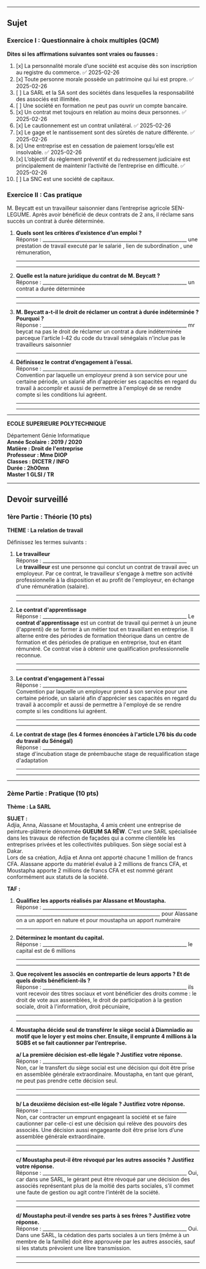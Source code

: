 
---

## Sujet

### Exercice I : Questionnaire à choix multiples (QCM)

**Dites si les affirmations suivantes sont vraies ou fausses :**

1. [x] La personnalité morale d’une société est acquise dès son inscription au registre du commerce. ✅ 2025-02-26
2. [x] Toute personne morale possède un patrimoine qui lui est propre. ✅ 2025-02-26
3. [ ] La SARL et la SA sont des sociétés dans lesquelles la responsabilité des associés est illimitée.  
4. [ ] Une société en formation ne peut pas ouvrir un compte bancaire.
5. [x] Un contrat met toujours en relation au moins deux personnes. ✅ 2025-02-26
6. [x] Le cautionnement est un contrat unilatéral. ✅ 2025-02-26
7. [x] Le gage et le nantissement sont des sûretés de nature différente. ✅ 2025-02-26
8. [x] Une entreprise est en cessation de paiement lorsqu’elle est insolvable. ✅ 2025-02-26
9. [x] L’objectif du règlement préventif et du redressement judiciaire est principalement de maintenir l’activité de l’entreprise en difficulté. ✅ 2025-02-26
10. [ ] La SNC est une société de capitaux.

### Exercice II : Cas pratique

M. Beycatt est un travailleur saisonnier dans l’entreprise agricole SEN-LEGUME. Après avoir bénéficié de deux contrats de 2 ans, il réclame sans succès un contrat à durée déterminée.

1. **Quels sont les critères d’existence d’un emploi ?**  
   Réponse : ___________________________________________________________ une prestation de travail executé  par le salarié , lien de subordination , une rémuneration,
   ___________________________________________________________  
   ___________________________________________________________

2. **Quelle est la nature juridique du contrat de M. Beycatt ?**  
   Réponse : ___________________________________________________________  un contrat a durée déterminée
   ___________________________________________________________  
   ___________________________________________________________

3. **M. Beycatt a-t-il le droit de réclamer un contrat à durée indéterminée ? Pourquoi ?**  
   Réponse : ___________________________________________________________  mr beycat na pas le droit de réclamer un contrat a dure indéterminée parceque l'article l-42 du code du travail sénégalais n'inclue pas le travailleurs saisonnier
   ___________________________________________________________

4. **Définissez le contrat d’engagement à l’essai.**  
   Réponse : ___________________________________________________________  Convention par laquelle un employeur prend à son service pour une certaine période, un salarié afin d'apprécier ses capacités en regard du travail à accomplir et aussi de permettre à l'employé de se rendre compte si les conditions lui agréent.
   ___________________________________________________________  
   ___________________________________________________________

---
**ECOLE SUPERIEURE POLYTECHNIQUE**

Département Génie Informatique  
**Année Scolaire : 2019 / 2020**  
**Matière : Droit de l'entreprise**  
**Professeur : Mme DIOP**  
**Classes : DICETR / INFO**  
**Durée : 2h00mn**  
**Master 1 GLSI / TR**

---

## **Devoir surveillé**

### **1ère Partie : Théorie (10 pts)**

**THEME : La relation de travail**

Définissez les termes suivants :

1. **Le travailleur**  
   Réponse : ___________________________________________________________  Le **travailleur** est une personne qui conclut un contrat de travail avec un employeur. Par ce contrat, le travailleur s'engage à mettre son activité professionnelle à la disposition et au profit de l'employeur, en échange d'une rémunération (salaire).
   ___________________________________________________________  
   ___________________________________________________________

2. **Le contrat d'apprentissage**  
   Réponse : ___________________________________________________________  Le **contrat d'apprentissage** est un contrat de travail qui permet à un jeune (l'apprenti) de se former à un métier tout en travaillant en entreprise. Il alterne entre des périodes de formation théorique dans un centre de formation et des périodes de pratique en entreprise, tout en étant rémunéré. Ce contrat vise à obtenir une qualification professionnelle reconnue.
   ___________________________________________________________  
   ___________________________________________________________

3. **Le contrat d'engagement à l'essai**  
   Réponse : ___________________________________________________________  Convention par laquelle un employeur prend à son service pour une certaine période, un salarié afin d'apprécier ses capacités en regard du travail à accomplir et aussi de permettre à l'employé de se rendre compte si les conditions lui agréent.
   ___________________________________________________________  
   ___________________________________________________________

4. **Le contrat de stage (les 4 formes énoncées à l'article L76 bis du code du travail du Sénégal)**  
   Réponse : ___________________________________________________________  stage d'incubation stage de préembauche stage de requalification stage d'adaptation
   ___________________________________________________________  
   ___________________________________________________________

---

### **2ème Partie : Pratique (10 pts)**

**Thème : La SARL**

**SUJET :**  
Adjia, Anna, Alassane et Moustapha, 4 amis créent une entreprise de peinture-plâtrerie dénommée **GUEUM SA RÊW**. C'est une SARL spécialisée dans les travaux de réfection de façades qui a comme clientèle les entreprises privées et les collectivités publiques. Son siège social est à Dakar.  
Lors de sa création, Adjia et Anna ont apporté chacune 1 million de francs CFA. Alassane apporte du matériel évalué à 2 millions de francs CFA, et Moustapha apporte 2 millions de francs CFA et est nommé gérant conformément aux statuts de la société.

**TAF :**

1. **Qualifiez les apports réalisés par Alassane et Moustapha.**  
   Réponse : ___________________________________________________________  
   ___________________________________________________________  pour Alassane on a un apport en nature et pour moustapha un apport numéraire
   ___________________________________________________________

2. **Déterminez le montant du capital.**  
   Réponse : ___________________________________________________________  le capital est de 6 millions
   ___________________________________________________________  
   ___________________________________________________________

3. **Que reçoivent les associés en contrepartie de leurs apports ? Et de quels droits bénéficient-ils ?**  
   Réponse : ___________________________________________________________  ils vont recevoir des titres sociaux et vont bénéficier des droits comme : le droit de vote aux assemblées, le droit de participation  à la gestion sociale, droit à l'information, droit pécuniaire,
   ___________________________________________________________  
   ___________________________________________________________

4. **Moustapha décide seul de transférer le siège social à Diamniadio au motif que le loyer y est moins cher. Ensuite, il emprunte 4 millions à la SGBS et se fait cautionner par l’entreprise.**

   **a/ La première décision est-elle légale ? Justifiez votre réponse.**  
   Réponse : ___________________________________________________________  Non, car le transfert du siège social est une décision qui doit être prise en assemblée générale extraordinaire. Moustapha, en tant que gérant, ne peut pas prendre cette décision seul.
   ___________________________________________________________  
   ___________________________________________________________

   **b/ La deuxième décision est-elle légale ? Justifiez votre réponse.**  
   Réponse : ___________________________________________________________  Non, car contracter un emprunt engageant la société et se faire cautionner par celle-ci est une décision qui relève des pouvoirs des associés. Une décision aussi engageante doit être prise lors d’une assemblée générale extraordinaire.
   ___________________________________________________________  
   ___________________________________________________________

   **c/ Moustapha peut-il être révoqué par les autres associés ? Justifiez votre réponse.**  
   Réponse : ___________________________________________________________  Oui, car dans une SARL, le gérant peut être révoqué par une décision des associés représentant plus de la moitié des parts sociales, s’il commet une faute de gestion ou agit contre l’intérêt de la société.
   ___________________________________________________________  
   ___________________________________________________________

   **d/ Moustapha peut-il vendre ses parts à ses frères ? Justifiez votre réponse.**  
   Réponse : ___________________________________________________________  Oui. Dans une SARL, la cédation des parts sociales à un tiers (même à un membre de la famille) doit être approuvée par les autres associés, sauf si les statuts prévoient une libre transmission.
   ___________________________________________________________  
   ___________________________________________________________